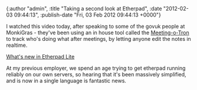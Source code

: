 

{:author "admin", :title "Taking a second look at Etherpad", :date "2012-02-03 09:44:13", :publish-date "Fri, 03 Feb 2012 09:44:13 +0000"}



<!-- content below -->

I watched this video today, after speaking to some of the govuk people at MonkiGras - they've been using an in house tool called the <a href="https://github.com/alphagov/meetingotron" title="Meeting o tron">Meeting-o-Tron</a> to track who's doing what after meetings, by letting anyone edit the notes in realtime.

<a href='http://youtu.be/O0iUfphD6UA'>What&#039;s new in Etherpad Lite</a>

At my previous employer, we spend an age trying to get etherpad running reliably on our own servers, so hearing that it's been massively simplified, and is now in a single language is fantastic news.

